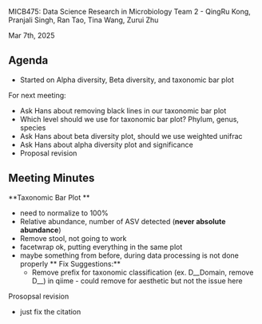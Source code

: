 MICB475: Data Science Research in Microbiology
Team 2 - QingRu Kong, Pranjali Singh, Ran Tao, Tina Wang, Zurui Zhu

Mar 7th, 2025

## Agenda

- Started on Alpha diversity, Beta diversity, and taxonomic bar plot

  
For next meeting:
- Ask Hans about removing black lines in our taxonomic bar plot
- Which level should we use for taxonomic bar plot? Phylum, genus, species
- Ask Hans about beta diversity plot, should we use weighted unifrac
- Ask Hans about alpha diversity plot and significance
- Proposal revision


## Meeting Minutes

**Taxonomic Bar Plot **
- need to normalize to 100%
- Relative abundance, number of ASV detected (**never absolute abundance**)
- Remove stool, not going to work
- facetwrap ok, putting everything in the same plot
- maybe something from before, during data processing is not done properly
**  Fix Suggestions:**
    - Remove prefix for taxonomic classification (ex. D__Domain, remove D__) in qiime - could remove for aesthetic but not the issue here
 
Prosopsal revision
- just fix the citation
      
